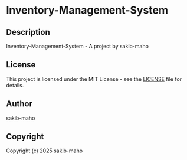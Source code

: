 # Inventory-Management-System

## Description
Inventory-Management-System - A project by sakib-maho

## License
This project is licensed under the MIT License - see the [LICENSE](LICENSE) file for details.

## Author
sakib-maho

## Copyright
Copyright (c) 2025 sakib-maho
